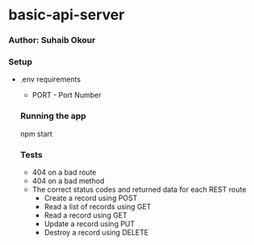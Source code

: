 # basic-api-server

### Author: Suhaib Okour


### Setup
* .env requirements
   * PORT - Port Number

   ### Running the app
   npm start

   ### Tests
   * 404 on a bad route
   * 404 on a bad method
   * The correct status codes and returned data for each REST route
      * Create a record using POST
      * Read a list of records using GET
      * Read a record using GET
      * Update a record using PUT
      * Destroy a record using DELETE
    